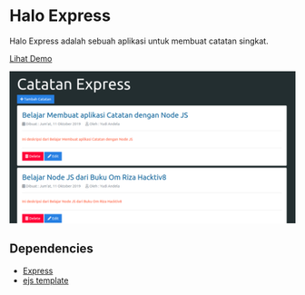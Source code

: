 # Halo Express

Halo Express adalah sebuah aplikasi untuk membuat catatan singkat.

[Lihat Demo](https://catatan-express.herokuapp.com)

![](./index-catatan-express.png)

## Dependencies

-   [ Express ](https://github.com/expressjs/express)
-   [ ejs template ](https://ejs.co)
